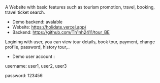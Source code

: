 A Website with basic features such as tourism promotion, travel, booking, travel ticket search.

* Demo backend: avalable
* Website: https://holidate.vercel.app/
* Backend: https://github.com/Th1nh2411/tour_BE

Logining with user, you can view tour details, book tour, payment, change profile, password, history tour,..
* Demo user account :

username: user1, user2, user3

password: 123456
